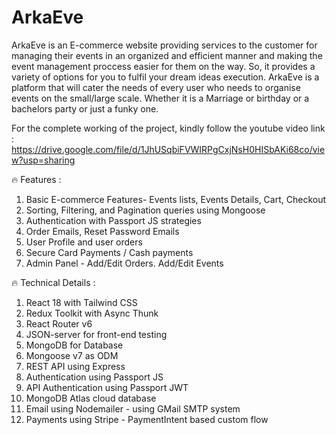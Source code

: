 # ArkaEve

ArkaEve is an E-commerce website providing services to the customer for managing their events in an organized and efficient manner and making the event management proccess easier for them on the way. So, it provides a variety of options for you to fulfil your dream ideas execution.
ArkaEve is a platform that will cater the needs of every user who needs to organise events on the small/large scale. Whether it is a Marriage or birthday or a bachelors party or just a funky one.

For the complete working of the project, kindly follow the youtube video link :
https://drive.google.com/file/d/1JhUSqbiFVWIRPgCxjNsH0HISbAKi68co/view?usp=sharing



🔥 Features :

1. Basic E-commerce Features- Events lists, Events Details, Cart, Checkout
2. Sorting, Filtering, and Pagination queries using Mongoose
3. Authentication with Passport JS strategies
4. Order Emails, Reset Password Emails
5. User Profile and user orders
6. Secure Card Payments / Cash payments
7. Admin Panel - Add/Edit Orders. Add/Edit Events


🔥 Technical Details :

1. React 18 with Tailwind CSS
2. Redux Toolkit with Async Thunk
3. React Router v6
4. JSON-server for front-end testing
5. MongoDB for Database
6. Mongoose v7 as ODM
7. REST API using Express
8. Authentication using Passport JS
9. API Authentication using Passport JWT
10. MongoDB Atlas cloud database
11. Email using Nodemailer - using GMail SMTP system
12. Payments using Stripe - PaymentIntent based custom flow
